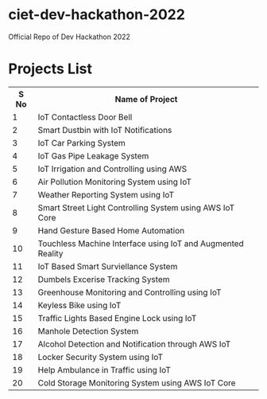 # ciet-dev-hackathon-2022
Official Repo of Dev Hackathon 2022

# Projects List

<table>
  <tr>
    <th>S No</th>
    <th>Name of Project</th>
  </tr>
  <tr>
    <td>1</td>
    <td>IoT Contactless Door Bell</td>
  </tr>
  <tr>
    <td>2</td>
    <td>Smart Dustbin with IoT Notifications</td>
  </tr>
  <tr>
    <td>3</td>
    <td>IoT Car Parking System</td>
  </tr>
  <tr>
    <td>4</td>
    <td>IoT Gas Pipe Leakage System</td>
  </tr>
  <tr>
    <td>5</td>
    <td>IoT Irrigation and Controlling using AWS</td>
  </tr>
  <tr>
    <td>6</td>
    <td>Air Pollution Monitoring System using IoT</td>
  </tr>
  <tr>
    <td>7</td>
    <td>Weather Reporting System using IoT</td>
  </tr>
  <tr>
    <td>8</td>
    <td>Smart Street Light Controlling System using AWS IoT Core</td>
  </tr>
  <tr>
    <td>9</td>
    <td>Hand Gesture Based Home Automation</td>
  </tr>
  <tr>
    <td>10</td>
    <td>Touchless Machine Interface using IoT and Augmented Reality</td>
  </tr>
  <tr>
    <td>11</td>
    <td>IoT Based Smart Surviellance System</td>
  </tr>
  <tr>
    <td>12</td>
    <td>Dumbels Excerise Tracking System</td>
  </tr>
  <tr>
    <td>13</td>
    <td>Greenhouse Monitoring and Controlling using IoT</td>
  </tr>
  <tr>
    <td>14</td>
    <td>Keyless Bike using IoT</td>
  </tr>
  <tr>
    <td>15</td>
    <td>Traffic Lights Based Engine Lock using IoT</td>
  </tr>
  <tr>
    <td>16</td>
    <td>Manhole Detection System</td>
  </tr>
  <tr>
    <td>17</td>
    <td>Alcohol Detection and Notification through AWS IoT</td>
  </tr>
  <tr>
    <td>18</td>
    <td>Locker Security System using IoT</td>
  </tr>
  <tr>
    <td>19</td>
    <td>Help Ambulance in Traffic using IoT</td>
  </tr>
  <tr>
    <td>20</td>
    <td>Cold Storage Monitoring System using AWS IoT Core</td>
  </tr>
</table>
